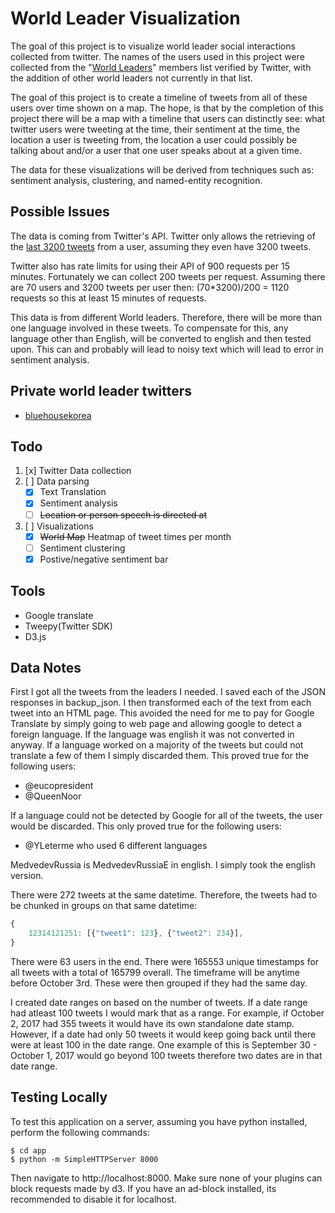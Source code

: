 # World Leader Visualization

The goal of this project is to visualize world leader social interactions collected from twitter.
The names of the users used in this project were collected from the "[World Leaders](https://twitter.com/verified/lists/world-leaders/members?lang=en)" members list verified by Twitter, with the addition of other world leaders not currently in that list.

The goal of this project is to create a timeline of tweets from all of these users over time shown on a map.
The hope, is that by the completion of this project there will be a map with a timeline that users can distinctly see: what twitter users were tweeting at the time, their sentiment at the time, the location a user is tweeting from, the location a user could possibly be talking about and/or a user that one user speaks about at a given time.

The data for these visualizations will be derived from techniques such as: sentiment analysis, clustering, and named-entity recognition.

## Possible Issues

The data is coming from Twitter's API.
Twitter only allows the retrieving of the [last 3200 tweets](https://dev.twitter.com/rest/reference/get/statuses/user_timeline) from a user, assuming they even have 3200 tweets.

Twitter also has rate limits for using their API of 900 requests per 15 minutes.
Fortunately we can collect 200 tweets per request. Assuming there are 70 users and 3200 tweets per user then: (70*3200)/200 = 1120 requests so this at least 15 minutes of requests.

This data is from different World leaders. Therefore, there will be more than one language involved in these tweets.
To compensate for this, any language other than English, will be converted to english and then tested upon. This can and probably will lead to noisy text which will lead to error in sentiment analysis.

## Private world leader twitters

- [bluehousekorea](https://twitter.com/bluehousekorea)

## Todo

1. [x] Twitter Data collection
2. [ ] Data parsing
	- [x] Text Translation
	- [x] Sentiment analysis
	- [ ] ~~Location or person speech is directed at~~
3. [ ] Visualizations
	- [x] ~~World Map~~ Heatmap of tweet times per month
	- [ ] Sentiment clustering
	- [x] Postive/negative sentiment bar

## Tools

- Google translate
- Tweepy(Twitter SDK)
- D3.js

## Data Notes

First I got all the tweets from the leaders I needed.
I saved each of the JSON responses in backup_json.
I then transformed each of the text from each tweet into an HTML page.
This avoided the need for me to pay for Google Translate by simply going to web page and allowing google to detect a foreign language.
If the language was english it was not converted in anyway.
If a language worked on a majority of the tweets but could not translate a few of them I simply discarded them.
This proved true for the following users:
- @eucopresident
- @QueenNoor

If a language could not be detected by Google for all of the tweets, the user would be discarded.
This only proved true for the following users:
- @YLeterme who used 6 different languages

MedvedevRussia is MedvedevRussiaE in english.
I simply took the english version.

There were 272 tweets at the same datetime.
Therefore, the tweets had to be chunked in groups on that same datetime:

```Javascript
{
	12314121251: [{"tweet1": 123}, {"tweet2": 234}],
}
```

There were 63 users in the end.
There were 165553 unique timestamps for all tweets with a total of 165799 overall.
The timeframe will be anytime before October 3rd.
These were then grouped if they had the same day.

I created date ranges on based on the number of tweets.
If a date range had atleast 100 tweets I would mark that as a range.
For example, if October 2, 2017 had 355 tweets it would have its own standalone date stamp.
However, if a date had only 50 tweets it would keep going back until there were at least 100 in the date range.
One example of this is September 30 - October 1, 2017 would go beyond 100 tweets therefore two dates are in that date range.

## Testing Locally

To test this application on a server, assuming you have python installed, perform the following commands:

```
$ cd app
$ python -m SimpleHTTPServer 8000
```

Then navigate to http://localhost:8000.
Make sure none of your plugins can block requests made by d3.
If you have an ad-block installed, its recommended to disable it for localhost.
